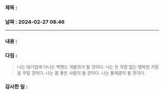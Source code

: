 ### 제목 : 

### 날짜 : 2024-02-27 08:46

----

### 내용 :
>

### 다짐 :
> 나는 대기업에 다니는 백엔드 개발자가 될 것이다.
> 나는 돈 걱정 없는 행복한 가정을 꾸릴 것이다.
> 나는 몸 좋은 사람이 될 것이다.
> 나는 통제광이 될 것이다.
### 감사한 일 :
>